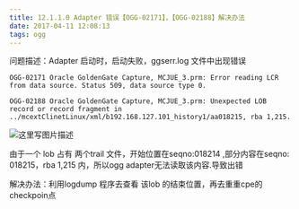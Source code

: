 ```yaml
---
title: 12.1.1.0 Adapter 错误【OGG-02171】，【OGG-02188】解决办法
date: 2017-04-11 12:08:13
tags: ogg
---
```

问题描述：Adapter 启动时，启动失败，ggserr.log 文件中出现错误

```
OGG-02171 Oracle GoldenGate Capture, MCJUE_3.prm: Error reading LCR from data source. Status 509, data source type 0.

OGG-02188 Oracle GoldenGate Capture, MCJUE_3.prm: Unexpected LOB record or record fragment in ../mcextClinetLinux/xml/b192.168.127.101_history1/aa018215, rba 1,215.
```
![这里写图片描述](http://img.blog.csdn.net/20161018195151963)


由于一个 lob 占有 两个trail 文件，开始位置在seqno:018214 ,部分内容在seqno: 018215，rba 1,215 内，所以ogg adapter无法读取该内容.导致出错

解决办法：利用logdump 程序去查看 该lob 的结束位置，再去重重cpe的 checkpoin点
